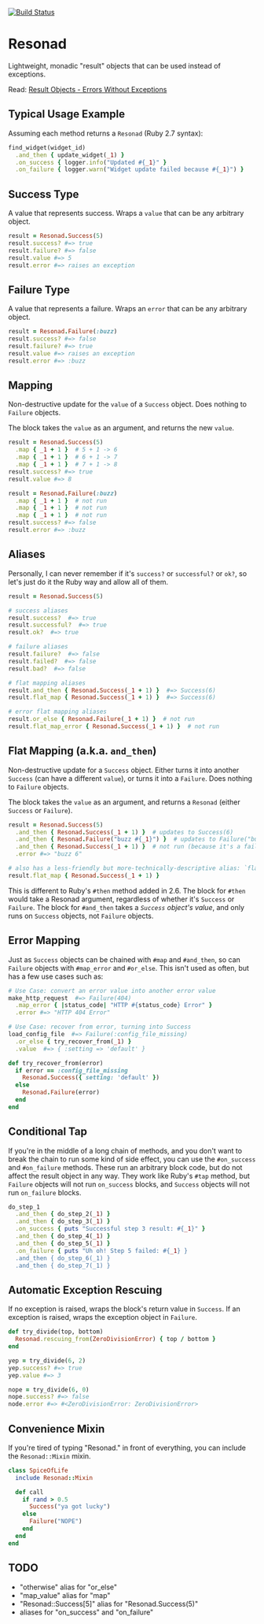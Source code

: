 [![Build Status](https://travis-ci.org/tomdalling/resonad.svg?branch=master)](https://travis-ci.org/tomdalling/resonad)

# Resonad

Lightweight, monadic "result" objects that can be used instead of exceptions.

Read: [Result Objects - Errors Without Exceptions](https://www.rubypigeon.com/posts/result-objects-errors-without-exceptions/)

## Typical Usage Example

Assuming each method returns a `Resonad` (Ruby 2.7 syntax):

```ruby
find_widget(widget_id)
  .and_then { update_widget(_1) }
  .on_success { logger.info("Updated #{_1}" }
  .on_failure { logger.warn("Widget update failed because #{_1}") }
```

## Success Type

A value that represents success. Wraps a `value` that can be any arbitrary
object.

```ruby
result = Resonad.Success(5)
result.success? #=> true
result.failure? #=> false
result.value #=> 5
result.error #=> raises an exception
```

## Failure Type

A value that represents a failure. Wraps an `error` that can be any arbitrary
object.

```ruby
result = Resonad.Failure(:buzz)
result.success? #=> false
result.failure? #=> true
result.value #=> raises an exception
result.error #=> :buzz
```

## Mapping

Non-destructive update for the `value` of a `Success` object. Does nothing to
`Failure` objects.

The block takes the `value` as an argument, and returns the new `value`.

```ruby
result = Resonad.Success(5)
  .map { _1 + 1 }  # 5 + 1 -> 6
  .map { _1 + 1 }  # 6 + 1 -> 7
  .map { _1 + 1 }  # 7 + 1 -> 8
result.success? #=> true
result.value #=> 8

result = Resonad.Failure(:buzz)
  .map { _1 + 1 }  # not run
  .map { _1 + 1 }  # not run
  .map { _1 + 1 }  # not run
result.success? #=> false
result.error #=> :buzz
```


## Aliases

Personally, I can never remember if it's `success?` or `successful?` or `ok?`,
so let's just do it the Ruby way and allow all of them.

```ruby
result = Resonad.Success(5)

# success aliases
result.success?  #=> true
result.successful?  #=> true
result.ok?  #=> true

# failure aliases
result.failure?  #=> false
result.failed?  #=> false
result.bad?  #=> false

# flat mapping aliases
result.and_then { Resonad.Success(_1 + 1) }  #=> Success(6)
result.flat_map { Resonad.Success(_1 + 1) }  #=> Success(6)

# error flat mapping aliases
result.or_else { Resonad.Failure(_1 + 1) }  # not run
result.flat_map_error { Resonad.Success(_1 + 1) }  # not run
```


## Flat Mapping (a.k.a. `and_then`)

Non-destructive update for a `Success` object. Either turns it into another
`Success` (can have a different `value`), or turns it into a `Failure`. Does
nothing to `Failure` objects.

The block takes the `value` as an argument, and returns a `Resonad` (either
`Success` or `Failure`). 

```ruby
result = Resonad.Success(5)
  .and_then { Resonad.Success(_1 + 1) }  # updates to Success(6)
  .and_then { Resonad.Failure("buzz #{_1}") }  # updates to Failure("buzz 6")
  .and_then { Resonad.Success(_1 + 1) }  # not run (because it's a failure)
  .error #=> "buzz 6"

# also has a less-friendly but more-technically-descriptive alias: `flat_map`
result.flat_map { Resonad.Success(_1 + 1) }
```

This is different to Ruby's `#then` method added in 2.6. The block for `#then`
would take a Resonad argument, regardless of whether it's `Success` or
`Failure`. The block for `#and_then` takes a _`Success` object's value_, and
only runs on `Success` objects, not `Failure` objects.


## Error Mapping

Just as `Success` objects can be chained with `#map` and `#and_then`, so can
`Failure` objects with `#map_error` and `#or_else`. This isn't used as often,
but has a few use cases such as:

```ruby
# Use Case: convert an error value into another error value
make_http_request  #=> Failure(404)
  .map_error { |status_code| "HTTP #{status_code} Error" }
  .error #=> "HTTP 404 Error"

# Use Case: recover from error, turning into Success
load_config_file  #=> Failure(:config_file_missing)
  .or_else { try_recover_from(_1) }
  .value  #=> { :setting => 'default' }

def try_recover_from(error)
  if error == :config_file_missing
    Resonad.Success({ setting: 'default' })
  else
    Resonad.Failure(error)
  end
end
```


## Conditional Tap

If you're in the middle of a long chain of methods, and you don't want to break
the chain to run some kind of side effect, you can use the `#on_success` and
`#on_failure` methods. These run an arbitrary block code, but do not affect the
result object in any way. They work like Ruby's `#tap` method, but `Failure`
objects will not run `on_success` blocks, and `Success` objects will not run
`on_failure` blocks.

```ruby
do_step_1
  .and_then { do_step_2(_1) }
  .and_then { do_step_3(_1) }
  .on_success { puts "Successful step 3 result: #{_1}" }
  .and_then { do_step_4(_1) }
  .and_then { do_step_5(_1) }
  .on_failure { puts "Uh oh! Step 5 failed: #{_1} }
  .and_then { do_step_6(_1) }
  .and_then { do_step_7(_1) }
```


## Automatic Exception Rescuing

If no exception is raised, wraps the block's return value in `Success`. If an
exception is raised, wraps the exception object in `Failure`.

```ruby
def try_divide(top, bottom)
  Resonad.rescuing_from(ZeroDivisionError) { top / bottom }
end

yep = try_divide(6, 2)
yep.success? #=> true
yep.value #=> 3

nope = try_divide(6, 0)
nope.success? #=> false
node.error #=> #<ZeroDivisionError: ZeroDivisionError>
```


## Convenience Mixin

If you're tired of typing "Resonad." in front of everything, you can include
the `Resonad::Mixin` mixin.

```ruby
class SpiceOfLife
  include Resonad::Mixin

  def call
    if rand > 0.5
      Success("ya got lucky")
    else
      Failure("NOPE")
    end
  end
end
```


## TODO

 - "otherwise" alias for "or_else"
 - "map_value" alias for "map"
 - "Resonad::Success[5]" alias for "Resonad.Success(5)"
 - aliases for "on_success" and "on_failure"


